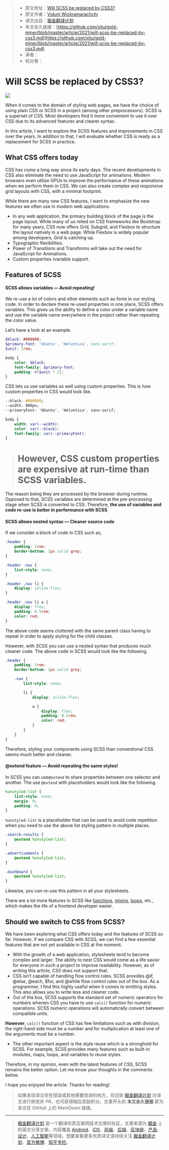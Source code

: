 > * 原文地址：[Will SCSS be replaced by CSS3?](https://blog.bitsrc.io/will-scss-be-replaced-by-css3-754842d6b681)
> * 原文作者：[Viduni Wickramarachchi](https://medium.com/@viduniwickramarachchi)
> * 译文出自：[掘金翻译计划](https://github.com/xitu/gold-miner)
> * 本文永久链接：[https://github.com/xitu/gold-miner/blob/master/article/2021/will-scss-be-replaced-by-css3.md](https://github.com/xitu/gold-miner/blob/master/article/2021/will-scss-be-replaced-by-css3.md)
> * 译者：
> * 校对者：

# Will SCSS be replaced by CSS3?

![](https://cdn-images-1.medium.com/max/5760/1*iiuMRihN7Lj3i1-hTk8PjA.jpeg)

When it comes to the domain of styling web pages, we have the choice of using plain CSS or SCSS in a project (among other preprocessors). SCSS is a superset of CSS. Most developers find it more convenient to use it over CSS due to its advanced features and clearer syntax.

In this article, I want to explore the SCSS features and improvements in CSS over the years. In addition to that, I will evaluate whether CSS is ready as a replacement for SCSS in practice.

## What CSS offers today

CSS has come a long way since its early days. The recent developments in CSS also eliminate the need to use JavaScript for animations. Modern browsers even utilize GPUs to improve the performance of these animations when we perform them in CSS. We can also create complex and responsive grid layouts with CSS, with a minimal footprint.

While there are many new CSS features, I want to emphasize the new features we often use in modern web applications.

* In any web application, the primary building block of the page is the page layout. While many of us relied on CSS frameworks like Bootstrap for many years, CSS now offers Grid, Subgrid, and Flexbox to structure the layout natively in a web page. While Flexbox is widely popular among developers, Grid is catching up.
* Typographic flexibilities.
* Power of Transitions and Transforms will take out the need for JavaScript for Animations.
* Custom properties /variable support.

## Features of SCSS

#### SCSS allows variables — Avoid repeating!

We re-use a lot of colors and other elements such as fonts in our styling code. In order to declare these re-used properties in one place, SCSS offers variables. This gives us the ability to define a color under a variable name and use the variable name everywhere in the project rather than repeating the color value.

Let’s have a look at an example.

```scss
$black: #000000;
$primary-font: 'Ubuntu', 'Helvetica', sans-serif;
$unit: 1rem;

body {
	color: $black;
	font-family: $primary-font;
	padding: #{$unit * 2};
}
```

CSS lets us use variables as well using custom properties. This is how custom properties in CSS would look like.

```css
--black: #000000;
--width: 800px;
--primaryFont: 'Ubuntu', 'Helvetica', sans-serif;

body {
	width: var(--width);
	color: var(--black);
	font-family: var(--primaryFont);
}
```

> # However, CSS custom properties are expensive at run-time than SCSS variables.

The reason being they are processed by the browser during runtime. Opposed to that, SCSS variables are determined at the pre-processing stage when SCSS is converted to CSS. Therefore, **the use of variables and code re-use is better in performance with SCSS**.

#### SCSS allows nested syntax — Cleaner source code

If we consider a block of code in CSS such as,

```css
.header {
    padding: 1rem;
    border-bottom: 1px solid grey;
}

.header .nav {
    list-style: none;
}

.header .nav li {
    display: inline-flex;
}

.header .nav li a {
    display: flex;
    padding: 0.5rem;
    color: red;
}
```

The above code seems cluttered with the same parent class having to repeat in order to apply styling for the child classes.

However, with SCSS you can use a nested syntax that produces much cleaner code. The above code in SCSS would look like the following.

```scss
.header {
    padding: 1rem;
    border-bottom: 1px solid grey;

    .nav {
        list-style: none;

        li {
            display: inline-flex;

            a {
                display: flex;
                padding: 0.5rem;
                color: red;
            }
        }
    }
}
```

Therefore, styling your components using SCSS than conventional CSS seems much better and cleaner.

#### @extend feature — Avoid repeating the same styles!

In SCSS you can use`@extend` to share properties between one selector and another. The use `@extend` with placeholders would look like the following.

```scss
%unstyled-list {
    list-style: none;
    margin: 0;
    padding: 0;
}
```

`%unstyled-list` is a placeholder that can be used to avoid code repetition when you need to use the above list styling pattern in multiple places.

```scss
.search-results {
    @extend %unstyled-list;
}

.advertisements {
    @extend %unstyled-list;
}

.dashboard {
    @extend %unstyled-list;
}
```

Likewise, you can re-use this pattern in all your stylesheets.

There are a lot more features in SCSS like [functions](https://sass-lang.com/documentation/at-rules/function), [mixins](https://sass-lang.com/documentation/at-rules/mixin), [loops](https://sass-lang.com/documentation/at-rules/control/for), etc., which makes the life of a frontend developer easier.

## Should we switch to CSS from SCSS?

We have been exploring what CSS offers today and the features of SCSS so far. However, if we compare CSS with SCSS, we can find a few essential features that are not yet available in CSS at the moment.

* With the growth of a web application, stylesheets tend to become complex and larger. The ability to nest CSS would come as a life savior for everyone in such a project to improve readability. However, as of writing this article, CSS does not support that.
* CSS isn’t capable of handling flow control rules. SCSS provides @if, @else, @each, $for, and @while flow control rules out of the box. As a programmer, I find this highly useful when it comes to emitting styles. This also allows you to write less and cleaner code.
* Out of the box, SCSS supports the standard set of numeric operators for numbers wherein CSS you have to use `calc()` function for numeric operations. SCSS numeric operations will automatically convert between compatible units.

**However**, `calc()` function of CSS has few limitations such as with division, the right-hand side must be a number and for multiplication at least one of the arguments must be a number.

* The other important aspect is the style reuse which is a stronghold for SCSS. For example, SCSS provides many features such as built-in modules, maps, loops, and variables to reuse styles.

Therefore, in my opinion, even with the latest features of CSS, SCSS remains the better option. Let me know your thoughts in the comments below.

I hope you enjoyed the article. Thanks for reading!

> 如果发现译文存在错误或其他需要改进的地方，欢迎到 [掘金翻译计划](https://github.com/xitu/gold-miner) 对译文进行修改并 PR，也可获得相应奖励积分。文章开头的 **本文永久链接** 即为本文在 GitHub 上的 MarkDown 链接。

---

> [掘金翻译计划](https://github.com/xitu/gold-miner) 是一个翻译优质互联网技术文章的社区，文章来源为 [掘金](https://juejin.im) 上的英文分享文章。内容覆盖 [Android](https://github.com/xitu/gold-miner#android)、[iOS](https://github.com/xitu/gold-miner#ios)、[前端](https://github.com/xitu/gold-miner#前端)、[后端](https://github.com/xitu/gold-miner#后端)、[区块链](https://github.com/xitu/gold-miner#区块链)、[产品](https://github.com/xitu/gold-miner#产品)、[设计](https://github.com/xitu/gold-miner#设计)、[人工智能](https://github.com/xitu/gold-miner#人工智能)等领域，想要查看更多优质译文请持续关注 [掘金翻译计划](https://github.com/xitu/gold-miner)、[官方微博](http://weibo.com/juejinfanyi)、[知乎专栏](https://zhuanlan.zhihu.com/juejinfanyi)。
